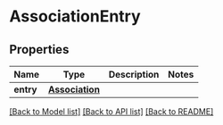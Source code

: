 # AssociationEntry

## Properties
Name | Type | Description | Notes
------------ | ------------- | ------------- | -------------
**entry** | [**Association**](Association.md) |  | 

[[Back to Model list]](../README.md#documentation-for-models) [[Back to API list]](../README.md#documentation-for-api-endpoints) [[Back to README]](../README.md)


